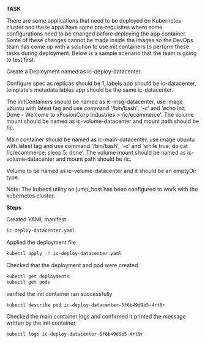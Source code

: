 **TASK**

There are some applications that need to be deployed on Kubernetes cluster and these apps have some pre-requisites where some configurations need to be changed before deploying the app container. Some of these changes cannot be made inside the images so the DevOps team has come up with a solution to use init containers to perform these tasks during deployment. Below is a sample scenario that the team is going to test first.


Create a Deployment named as ic-deploy-datacenter.

Configure spec as replicas should be 1, labels app should be ic-datacenter, template's metadata lables app should be the same ic-datacenter.

The initContainers should be named as ic-msg-datacenter, use image ubuntu with latest tag and use command '/bin/bash', '-c' and 'echo Init Done - Welcome to xFusionCorp Industries > /ic/ecommerce'. The volume mount should be named as ic-volume-datacenter and mount path should be /ic.

Main container should be named as ic-main-datacenter, use image ubuntu with latest tag and use command '/bin/bash', '-c' and 'while true; do cat /ic/ecommerce; sleep 5; done'. The volume mount should be named as ic-volume-datacenter and mount path should be /ic.

Volume to be named as ic-volume-datacenter and it should be an emptyDir type.

Note: The kubectl utility on jump_host has been configured to work with the kubernetes cluster.

**Steps**


Created YAML manifest

```bash
ic-deploy-datacenter.yaml
```

Applied the deployment file

```bash
kubectl apply -f ic-deploy-datacenter.yaml
```

Checked that the deployment and pod were created

```bash
kubectl get deployments
kubectl get pods
```

verified the init container ran successfully

```bash
kubectl describe pod ic-deploy-datacenter-5f6b49d9b5-4rt9r
```

Checked the main container logs and confirmed it printed the message written by the init container

```bash
kubectl logs ic-deploy-datacenter-5f6b49d9b5-4rt9r
```



